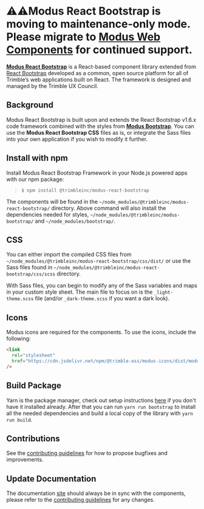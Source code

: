 # ⚠️⚠️**Modus React Bootstrap is moving to maintenance-only mode. Please migrate to [Modus Web Components](https://modus-web-components.trimble.com/?path=/story/introduction-welcome--page) for continued support.**

**[Modus React Bootstrap](https://modus-react-bootstrap.trimble.com/getting-started/)** is a React-based component library extended from [React Bootstrap](https://react-bootstrap-v4.netlify.app/) developed as a common, open source platform for all of Trimble’s web applications built on React. The framework is designed and managed by the Trimble UX Council.

## Background

Modus React Bootstrap is built upon and extends the React Bootstrap v1.6.x code framework combined with the styles from **[Modus Bootstrap](https://modus-bootstrap.trimble.com/getting-started/)**. You can use the **Modus React Bootstrap CSS** files as is, or integrate the Sass files into your own application if you wish to modify it further.

## Install with npm

Install Modus React Bootstrap Framework in your Node.js powered apps with our npm package:

> `$ npm install @trimbleinc/modus-react-bootstrap`

The components will be found in the `~/node_modules/@trimbleinc/modus-react-bootstrap/` directory. Above command will also install the dependencies needed for styles, `~/node_modules/@trimbleinc/modus-bootstrap/` and `~/node_modules/bootstrap/`.

## CSS

You can either import the compiled CSS files from `~/node_modules/@trimbleinc/modus-react-bootstrap/css/dist/` or use the Sass files found in `~/node_modules/@trimbleinc/modus-react-bootstrap/css/scss` directory.

With Sass files, you can begin to modify any of the Sass variables and maps in your custom style sheet.
The main file to focus on is the `_light-theme.scss` file (and/or `_dark-theme.scss` if you want a dark look).

## Icons

Modus icons are required for the components. To use the icons, include the following:

```html
<link
  rel="stylesheet"
  href="https://cdn.jsdelivr.net/npm/@trimble-oss/modus-icons/dist/modus-solid/fonts/modus-icons.css"
/>
```

## Build Package

Yarn is the package manager, check out setup
instructions [here](https://yarnpkg.com/en/docs/install) if you don't have it installed already.
After that you can run `yarn run bootstrap` to install all the needed dependencies and build a local copy of the library with `yarn run build`.

## Contributions

See the [contributing guidelines](https://github.com/trimble-oss/modus-react-bootstrap/blob/main/CONTRIBUTING.md) for how to propose bugfixes and improvements.

## Update Documentation

The documentation [site](https://modus-react-bootstrap.trimble.com/) should always be in sync with the components, please refer to the [contributing guidelines](https://github.com/trimble-oss/modus-react-bootstrap/blob/main/CONTRIBUTING-docs.md) for any changes.
